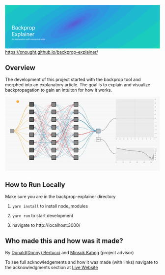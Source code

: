 <img src="./src/components/implementations/article/assets/headerTitle.svg">
<a href="https://xnought.github.io/backprop-explainer/">https://xnought.github.io/backprop-explainer/</a>

## Overview

The development of this project started with the backprop tool and morphed into an explanatory article. The goal is to explain and visualize backpropagation to gain an intuiton for how it works.

<a href="https://xnought.github.io/backprop-explainer/">
<img src="src/components/implementations/article/assets/demo.gif"  />
</a>

## How to Run Locally

Make sure you are in the backprop-explainer directory

<ol>

<li>

`yarn install` to install node_modules

</li>
<li>

`yarn run` to start development

</li>
<li>
	navigate to http://localhost:3000/
</li>
</ol>

## Who made this and how was it made?

By <a href="http://donnybertucci.com">Donald(Donny) Bertucci</a> and <a href="http://minsuk.com">Minsuk Kahng</a> (project advisor)

To see full acknowledgements and how it was made (with links)
navigate to the acknowledgments section at <a href="https://xnought.github.io/backprop-explainer/">Live Website</a>
